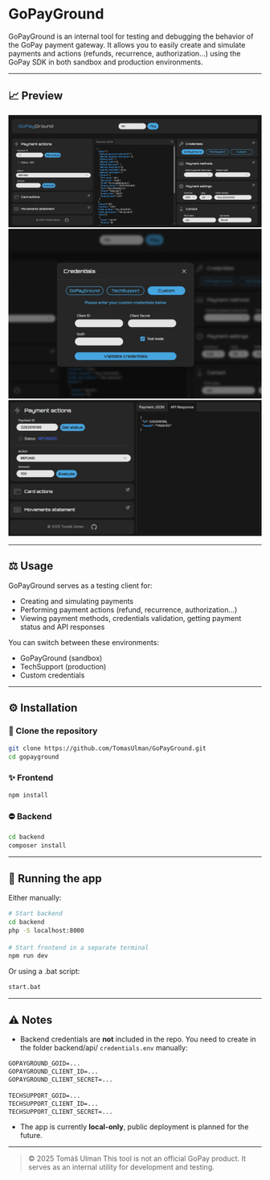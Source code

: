 # GoPayGround

GoPayGround is an internal tool for testing and debugging the behavior of the GoPay payment gateway. It allows you to easily create and simulate payments and actions (refunds, recurrence, authorization...) using the GoPay SDK in both sandbox and production environments.

---

## 📈 Preview

<img src="./screenshots/app.jpg" alt="GoPayGround UI" />

<img src="./screenshots/modal.jpg" alt="Credential modal" />

<img src="./screenshots/refund.jpg" alt="Refund action + response" />

---

## ⚖️ Usage

GoPayGround serves as a testing client for:

- Creating and simulating payments
- Performing payment actions (refund, recurrence, authorization...)
- Viewing payment methods, credentials validation, getting payment status and API responses

You can switch between these environments:

- GoPayGround (sandbox)
- TechSupport (production)
- Custom credentials

---

## ⚙️ Installation

### 📁 Clone the repository

```bash
git clone https://github.com/TomasUlman/GoPayGround.git
cd gopayground
```

### ✨ Frontend

```bash
npm install
```

### ⛔️ Backend

```bash
cd backend
composer install
```

---

## 🚀 Running the app

Either manually:

```bash
# Start backend
cd backend
php -S localhost:8000

# Start frontend in a separate terminal
npm run dev
```

Or using a .bat script:

```bash
start.bat
```

---

## ⚠️ Notes

- Backend credentials are **not** included in the repo. You need to create in the folder backend/api/ `credentials.env` manually:

```
GOPAYGROUND_GOID=...
GOPAYGROUND_CLIENT_ID=...
GOPAYGROUND_CLIENT_SECRET=...

TECHSUPPORT_GOID=...
TECHSUPPORT_CLIENT_ID=...
TECHSUPPORT_CLIENT_SECRET=...
```

- The app is currently **local-only**, public deployment is planned for the future.

---

> © 2025 Tomáš Ulman
> This tool is not an official GoPay product. It serves as an internal utility for development and testing.

